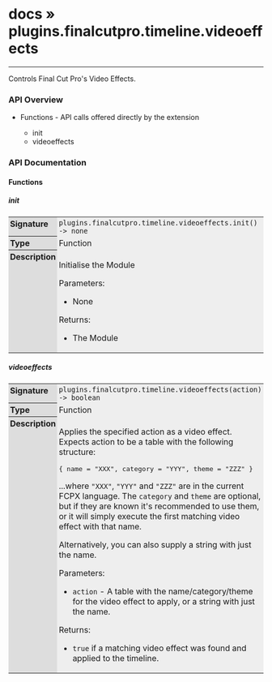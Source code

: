 # [docs](index.md) » plugins.finalcutpro.timeline.videoeffects
---

Controls Final Cut Pro's Video Effects.

<style type="text/css">
	a { text-decoration: none; }
	a:hover { text-decoration: underline; }
	th { background-color: #DDDDDD; vertical-align: top; padding: 3px; }
	td { width: 100%; background-color: #EEEEEE; vertical-align: top; padding: 3px; }
	table { width: 100% ; border: 1px solid #0; text-align: left; }
	section > table table td { width: 0; }
</style>
<link rel="stylesheet" href="../../css/docs.css" type="text/css" media="screen" />
<h3>API Overview</h3>
<ul>
<li>Functions - API calls offered directly by the extension</li>
  <ul>
	<li><a href="#init">init</a></li>
	<li><a href="#videoeffects">videoeffects</a></li>
  </ul>
</ul>
<h3>API Documentation</h3>
<h4 class="documentation-section">Functions</h4>
  <section id="init">
	<h5><a href="#init">init</a></h5>
	<table>
	  <tr>
		<th>Signature</th>
		<td><code>plugins.finalcutpro.timeline.videoeffects.init() -&gt; none</code></td>
	  </tr>
	  <tr>
		<th>Type</th>
		<td>Function</td>
	  </tr>
	  <tr>
		<th>Description</th>
		<td><p>Initialise the Module</p>
<p>Parameters:</p>
<ul>
<li>None</li>
</ul>
<p>Returns:</p>
<ul>
<li>The Module</li>
</ul>
</td>
	  </tr>
	</table>
  </section>
  <section id="videoeffects">
	<h5><a href="#videoeffects">videoeffects</a></h5>
	<table>
	  <tr>
		<th>Signature</th>
		<td><code>plugins.finalcutpro.timeline.videoeffects(action) -&gt; boolean</code></td>
	  </tr>
	  <tr>
		<th>Type</th>
		<td>Function</td>
	  </tr>
	  <tr>
		<th>Description</th>
		<td><p>Applies the specified action as a video effect. Expects action to be a table with the following structure:</p>
<div class="highlight"><pre><span></span><span class="p">{</span> <span class="n">name</span> <span class="o">=</span> <span class="s2">&quot;XXX&quot;</span><span class="p">,</span> <span class="n">category</span> <span class="o">=</span> <span class="s2">&quot;YYY&quot;</span><span class="p">,</span> <span class="n">theme</span> <span class="o">=</span> <span class="s2">&quot;ZZZ&quot;</span> <span class="p">}</span>
</pre></div>
<p>...where <code>"XXX"</code>, <code>"YYY"</code> and <code>"ZZZ"</code> are in the current FCPX language. The <code>category</code> and <code>theme</code> are optional,
but if they are known it's recommended to use them, or it will simply execute the first matching video effect with that name.</p>
<p>Alternatively, you can also supply a string with just the name.</p>
<p>Parameters:</p>
<ul>
<li><code>action</code>     - A table with the name/category/theme for the video effect to apply, or a string with just the name.</li>
</ul>
<p>Returns:</p>
<ul>
<li><code>true</code> if a matching video effect was found and applied to the timeline.</li>
</ul>
</td>
	  </tr>
	</table>
  </section>
